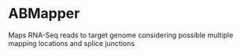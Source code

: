 # ABMapper

Maps RNA-Seq reads to target genome considering possible multiple mapping locations and splice junctions
